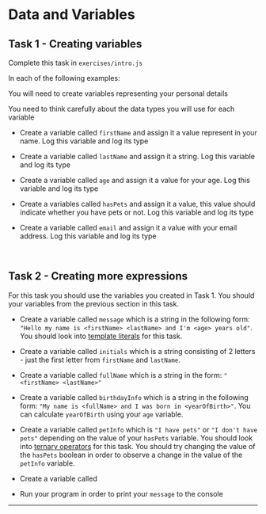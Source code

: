 # Data and Variables

## Task 1 - Creating variables

Complete this task in `exercises/intro.js`

In each of the following examples:

You will need to create variables representing your personal details

You need to think carefully about the data types you will use for each variable

- Create a variable called `firstName` and assign it a value represent in your name. Log this variable and log its type

- Create a variable called `lastName` and assign it a string. Log this variable and log its type

- Create a variable called `age` and assign it a value for your age. Log this variable and log its type

- Create a variables called `hasPets` and assign it a value, this value should indicate whether you have pets or not. Log this variable and log its type

- Create a variable called `email` and assign it a value with your email address. Log this variable and log its type

&nbsp;

## Task 2 - Creating more expressions

For this task you should use the variables you created in Task 1. You should your variables from the previous section in this task.

- Create a variable called `message` which is a string in the following form: `"Hello my name is <firstName> <lastName> and I'm <age> years old"`.
  You should look into [template literals](https://javascript.info/types#string) for this task.

- Create a variable called `initials` which is a string consisting of 2 letters - just the first letter from `firstName` and `lastName`.

- Create a variable called `fullName` which is a string in the form: `"<firstName> <lastName>"`

- Create a variable called `birthdayInfo` which is a string in the following form: `"My name is <fullName> and I was born in <yearOfBirth>"`.
  You can calculate `yearOfBirth` using your `age` variable.

- Create a variable called `petInfo` which is `"I have pets"` or `"I don't have pets"` depending on the value of your `hasPets` variable.
  You should look into [ternary operators](https://developer.mozilla.org/en-US/docs/Web/JavaScript/Reference/Operators/Conditional_Operator) for this task. You should try changing the value of the `hasPets` boolean in order to observe a change in the value of the `petInfo` variable.

- Create a variable called

- Run your program in order to print your `message` to the console

---
